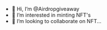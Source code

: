 - 👋 Hi, I’m @Airdropgiveaway
- 👀 I’m interested in minting NFT's 
- 💞️ I’m looking to collaborate on NFT...

